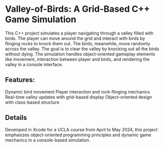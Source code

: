 # Valley-of-Birds: A Grid-Based C++ Game Simulation
This C++ project simulates a player navigating through a valley filled with birds. The player can move around the grid and interact with birds by flinging rocks to knock them out. The birds, meanwhile, move randomly across the valley. The goal is to clear the valley by knocking out all the birds without dying. The simulation handles object-oriented gameplay elements like movement, interaction between player and birds, and rendering the valley in a console interface.

## Features:
Dynamic bird movement
Player interaction and rock-flinging mechanics
Real-time valley updates with grid-based display
Object-oriented design with class-based structure

## Details
Developed in Xcode for a UCLA course from April to May 2024, this project emphasizes object-oriented programming principles and dynamic game mechanics in a console-based simulation. 







